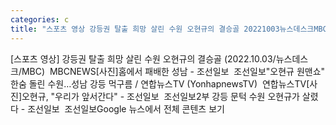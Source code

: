 ```yaml
---
categories: c
title: "스포츠 영상 강등권 탈출 희망 살린 수원 오현규의 결승골 20221003뉴스데스크MBC  MBCNEWS"
---
```

[스포츠 영상] 강등권 탈출 희망 살린 수원 오현규의 결승골 (2022.10.03/뉴스데스크/MBC)&nbsp;&nbsp;MBCNEWS[사진]홈에서 패배한 성남 - 조선일보&nbsp;&nbsp;조선일보"오현규 원맨쇼" 한숨 돌린 수원…성남 강등 먹구름 / 연합뉴스TV (YonhapnewsTV)&nbsp;&nbsp;연합뉴스TV[사진]오현규, "우리가 앞서간다" - 조선일보&nbsp;&nbsp;조선일보2부 강등 문턱 수원 오현규가 살렸다 - 조선일보&nbsp;&nbsp;조선일보Google 뉴스에서 전체 콘텐츠 보기